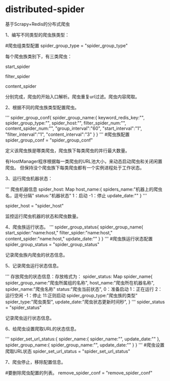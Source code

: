 # distributed-spider
基于Scrapy+Redis的分布式爬虫



1、编写不同类型的爬虫族类型：

#爬虫组类型配置
spider_group_type = "spider_group_type"

每个爬虫族类别下，有三类爬虫：

start_spider

filter_spider

content_spider

分别完成，爬虫的开始入口解析。爬虫重复url过滤。爬虫内容爬取。

2、根据不同的爬虫族类型配置爬虫。

'''
   spider_group_conf{
    spider_group_name:{
     keyword_redis_key:"",
     spider_group_type:"",
     spider_host:"",
     filter_spider_num:"",
     content_spider_num:"",
     "group_interval":"60",
     "start_interval":"1",
     "filter_interval":"1",
     "content_interval":"3"
    }
   }
'''
#爬虫族配置
spider_group_conf = "spider_group_conf"

定义该爬虫族是哪类爬虫，爬虫族下每类爬虫的并行最大数量。

有HostManager程序根据每一类爬虫的URL池大小，来动态启动爬虫和关闭闲置爬虫。
但保持没个爬虫族下每类爬虫都有一个实例进程处于工作状态。



3、运行爬虫机器状态：

'''
爬虫机器信息
spider_host:  Map
host_name:{
    spiders_name:"机器上的爬虫名，逗号分隔"
    status:"机器状态"  1：启动  -1：停止
    update_date:""
   }
'''

spider_host = "spider_host"

监控运行爬虫机器的状态和爬虫数量。

4、爬虫族运行状态。
'''
spider_group_status{
    spider_group_name{
     start_spider:"name:host,"
     filter_spider:"name:host,"
     content_spider:"name:host,"
     update_date:""
    }
   }
'''
#爬虫族运行状态配置
spider_group_status = "spider_group_status"



记录爬虫族内爬虫的状态信息。

5、记录爬虫运行状态信息。

'''
存放爬虫的状态信息：存放格式为：
spider_status:   Map
spider_name{
    spider_group_name:"爬虫所属组的名称",
    host_name:"爬虫所在机器名称",
    spider_name:"爬虫名称"
    status:"爬虫当前状态",  0：准备启动  1：正在运行  2：运行空闲  -1：停止  11:正则启动
    spider_group_type:"爬虫族的类型"
    spider_type:"爬虫类型",
    update_date:"爬虫状态更新时间秒",
   }
'''
spider_status = "spider_status"



记录爬虫运行状态信息。

6、给爬虫设置爬取URL的状态信息。


'''
spider_set_url_status:{
        spider_name:{
            spider_name:"",
            update_date:""
        },
        spider_group_name:{
            spider_group_name:"",
            update_date:""
        }
    }
'''
#爬虫设置爬取URL状态
spider_set_url_status = "spider_set_url_status"



7、爬虫停止，移除配置信息。

#要删除爬虫配置的列表。
remove_spider_conf = "remove_spider_conf"


